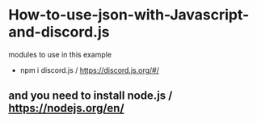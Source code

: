 # How-to-use-json-with-Javascript-and-discord.js
modules to use in this example
* npm i discord.js / https://discord.js.org/#/
 ## and you need to install node.js / https://nodejs.org/en/
